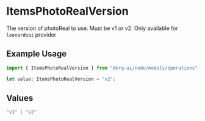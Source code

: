 # ItemsPhotoRealVersion

The version of photoReal to use. Must be v1 or v2. Only available for `leonardoai` provider

## Example Usage

```typescript
import { ItemsPhotoRealVersion } from "@orq-ai/node/models/operations";

let value: ItemsPhotoRealVersion = "v2";
```

## Values

```typescript
"v1" | "v2"
```